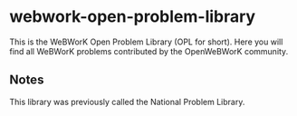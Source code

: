 webwork-open-problem-library
=============================

This is the WeBWorK Open Problem Library (OPL for short).  Here you
will find all WeBWorK problems contributed by the OpenWeBWorK
community.


Notes
-----

This library was previously called the National Problem Library.

